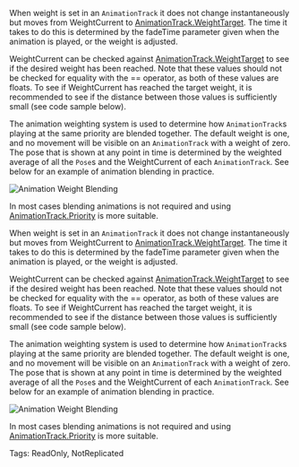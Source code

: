 When weight is set in an `AnimationTrack` it does not change instantaneously but moves from WeightCurrent to [AnimationTrack.WeightTarget](https://developer.roblox.com/api-reference/property/AnimationTrack/WeightTarget). The time it takes to do this is determined by the fadeTime parameter given when the animation is played, or the weight is adjusted.

WeightCurrent can be checked against [AnimationTrack.WeightTarget](https://developer.roblox.com/api-reference/property/AnimationTrack/WeightTarget) to see if the desired weight has been reached. Note that these values should not be checked for equality with the == operator, as both of these values are floats. To see if WeightCurrent has reached the target weight, it is recommended to see if the distance between those values is sufficiently small (see code sample below).

The animation weighting system is used to determine how `AnimationTrack`s playing at the same priority are blended together. The default weight is one, and no movement will be visible on an `AnimationTrack` with a weight of zero. The pose that is shown at any point in time is determined by the weighted average of all the `Pose`s and the WeightCurrent of each `AnimationTrack`. See below for an example of animation blending in practice.

![Animation Weight Blending][1]

[1]: https://developer.roblox.com/assets/blt755bd460ebb6cd91/Animation_Weight_-_Copy.png

In most cases blending animations is not required and using [AnimationTrack.Priority](https://developer.roblox.com/api-reference/property/AnimationTrack/Priority) is more suitable.
	
When weight is set in an `AnimationTrack` it does not change instantaneously but moves from WeightCurrent to [AnimationTrack.WeightTarget](https://developer.roblox.com/api-reference/property/AnimationTrack/WeightTarget). The time it takes to do this is determined by the fadeTime parameter given when the animation is played, or the weight is adjusted.

WeightCurrent can be checked against [AnimationTrack.WeightTarget](https://developer.roblox.com/api-reference/property/AnimationTrack/WeightTarget) to see if the desired weight has been reached. Note that these values should not be checked for equality with the == operator, as both of these values are floats. To see if WeightCurrent has reached the target weight, it is recommended to see if the distance between those values is sufficiently small (see code sample below).

The animation weighting system is used to determine how `AnimationTrack`s playing at the same priority are blended together. The default weight is one, and no movement will be visible on an `AnimationTrack` with a weight of zero. The pose that is shown at any point in time is determined by the weighted average of all the `Pose`s and the WeightCurrent of each `AnimationTrack`. See below for an example of animation blending in practice.

![Animation Weight Blending][1]

[1]: https://developer.roblox.com/assets/blt755bd460ebb6cd91/Animation_Weight_-_Copy.png

In most cases blending animations is not required and using [AnimationTrack.Priority](https://developer.roblox.com/api-reference/property/AnimationTrack/Priority) is more suitable.

Tags: ReadOnly, NotReplicated